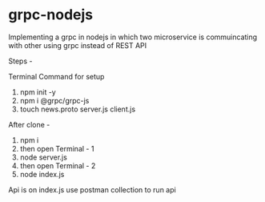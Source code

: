 # grpc-nodejs
Implementing a grpc in nodejs in which two microservice is commuincating with other using grpc instead of REST API


Steps -

Terminal Command for setup
1. npm init -y
2. npm i @grpc/grpc-js
3. touch news.proto server.js client.js



After clone - 
1. npm i
2. then open Terminal - 1
3. node server.js
4. then open Terminal - 2
5. node index.js


Api is on index.js use postman collection to run api
